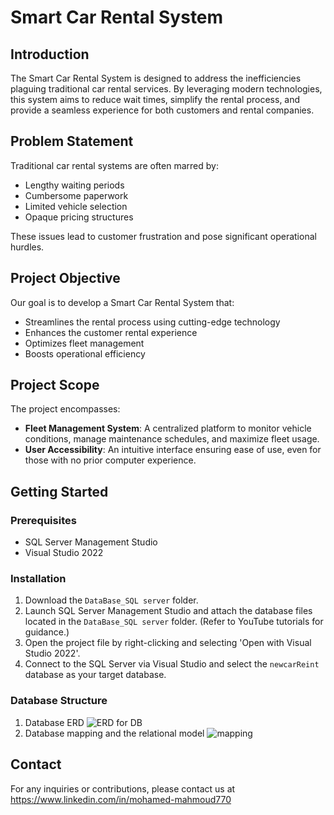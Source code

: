 # Smart Car Rental System   

## Introduction
The Smart Car Rental System is designed to address the inefficiencies plaguing traditional car rental services. By leveraging modern technologies, this system aims to reduce wait times, simplify the rental process, and provide a seamless experience for both customers and rental companies.

## Problem Statement
Traditional car rental systems are often marred by:
- Lengthy waiting periods
- Cumbersome paperwork
- Limited vehicle selection
- Opaque pricing structures

These issues lead to customer frustration and pose significant operational hurdles.

## Project Objective
Our goal is to develop a Smart Car Rental System that:
- Streamlines the rental process using cutting-edge technology
- Enhances the customer rental experience
- Optimizes fleet management
- Boosts operational efficiency

## Project Scope
The project encompasses:
- **Fleet Management System**: A centralized platform to monitor vehicle conditions, manage maintenance schedules, and maximize fleet usage.
- **User Accessibility**: An intuitive interface ensuring ease of use, even for those with no prior computer experience.

## Getting Started

### Prerequisites
- SQL Server Management Studio
- Visual Studio 2022

### Installation
1. Download the `DataBase_SQL server` folder.
2. Launch SQL Server Management Studio and attach the database files located in the `DataBase_SQL server` folder. (Refer to YouTube tutorials for guidance.)
3. Open the project file by right-clicking and selecting 'Open with Visual Studio 2022'.
4. Connect to the SQL Server via Visual Studio and select the `newcarReint` database as your target database.

### Database Structure
1.	Database ERD 
![ERD for DB](https://github.com/MOHAMED-MAHM0UD/carprojects/assets/130427945/1a2a3a92-1cd8-4cad-93bf-ec6aa01b71e6)  
2.  Database mapping and the relational model
![mapping](https://github.com/MOHAMED-MAHM0UD/carprojects/assets/130427945/f934858c-7f28-44bf-b44b-8815a933d614)


## Contact
For any inquiries or contributions, please contact us at https://www.linkedin.com/in/mohamed-mahmoud770

